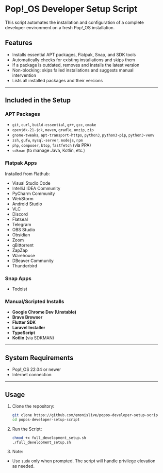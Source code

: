 # Pop!_OS Developer Setup Script

This script automates the installation and configuration of a complete developer environment on a fresh Pop!_OS installation.

## Features

- Installs essential APT packages, Flatpak, Snap, and SDK tools
- Automatically checks for existing installations and skips them
- If a package is outdated, removes and installs the latest version
- Non-blocking: skips failed installations and suggests manual intervention
- Lists all installed packages and their versions

---

## Included in the Setup

### APT Packages

- `git`, `curl`, `build-essential`, `g++`, `gcc`, `cmake`
- `openjdk-21-jdk`, `maven`, `gradle`, `unzip`, `zip`
- `gnome-tweaks`, `apt-transport-https`, `python3`, `python3-pip`, `python3-venv`
- `zsh`, `gufw`, `mysql-server`, `nodejs`, `npm`
- `php`, `composer`, `btop`, `fastfetch` (via PPA)
- `sdkman` (to manage Java, Kotlin, etc.)

### Flatpak Apps

Installed from Flathub:
- Visual Studio Code
- IntelliJ IDEA Community
- PyCharm Community
- WebStorm
- Android Studio
- VLC
- Discord
- Flatseal
- Telegram
- OBS Studio
- Obsidian
- Zoom
- qBittorrent
- ZapZap
- Warehouse
- DBeaver Community
- Thunderbird

### Snap Apps

- Todoist

### Manual/Scripted Installs

- **Google Chrome Dev (Unstable)**
- **Brave Browser**
- **Flutter SDK**
- **Laravel Installer**
- **TypeScript**
- **Kotlin** (via SDKMAN)

---

## System Requirements

- Pop!_OS 22.04 or newer
- Internet connection

---

## Usage

1. Clone the repository:
   ```bash
   git clone https://github.com/emonislive/popos-developer-setup-script.git
   cd popos-developer-setup-script
   ```
2. Run the Script:
   ```bash
   chmod +x full_development_setup.sh
   ./full_development_setup.sh
   ```
3. Note: 
- Use `sudo` only when prompted. The script will handle privilege elevation as needed.
